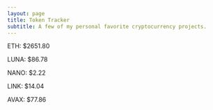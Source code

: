 ```yaml
---
layout: page
title: Token Tracker
subtitle: A few of my personal favorite cryptocurrency projects.
---
```


<!--BEGINCRYPTOINPUT-->
ETH: $2651.80

LUNA: $86.78

NANO: $2.22

LINK: $14.04

AVAX: $77.86

<!--ENDCRYPTOINPUT-->
